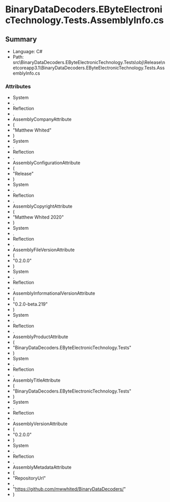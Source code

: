 ﻿# BinaryDataDecoders.EByteElectronicTechnology.Tests.AssemblyInfo.cs

## Summary

* Language: C#
* Path: src\BinaryDataDecoders.EByteElectronicTechnology.Tests\obj\Release\netcoreapp3.1\BinaryDataDecoders.EByteElectronicTechnology.Tests.AssemblyInfo.cs

### Attributes

 - System
 - .
 - Reflection
 - .
 - AssemblyCompanyAttribute
 - (
 - "Matthew Whited"
 - )
 - System
 - .
 - Reflection
 - .
 - AssemblyConfigurationAttribute
 - (
 - "Release"
 - )
 - System
 - .
 - Reflection
 - .
 - AssemblyCopyrightAttribute
 - (
 - "Matthew Whited 2020"
 - )
 - System
 - .
 - Reflection
 - .
 - AssemblyFileVersionAttribute
 - (
 - "0.2.0.0"
 - )
 - System
 - .
 - Reflection
 - .
 - AssemblyInformationalVersionAttribute
 - (
 - "0.2.0-beta.219"
 - )
 - System
 - .
 - Reflection
 - .
 - AssemblyProductAttribute
 - (
 - "BinaryDataDecoders.EByteElectronicTechnology.Tests"
 - )
 - System
 - .
 - Reflection
 - .
 - AssemblyTitleAttribute
 - (
 - "BinaryDataDecoders.EByteElectronicTechnology.Tests"
 - )
 - System
 - .
 - Reflection
 - .
 - AssemblyVersionAttribute
 - (
 - "0.2.0.0"
 - )
 - System
 - .
 - Reflection
 - .
 - AssemblyMetadataAttribute
 - (
 - "RepositoryUrl"
 - ,
 - "https://github.com/mwwhited/BinaryDataDecoders/"
 - )


